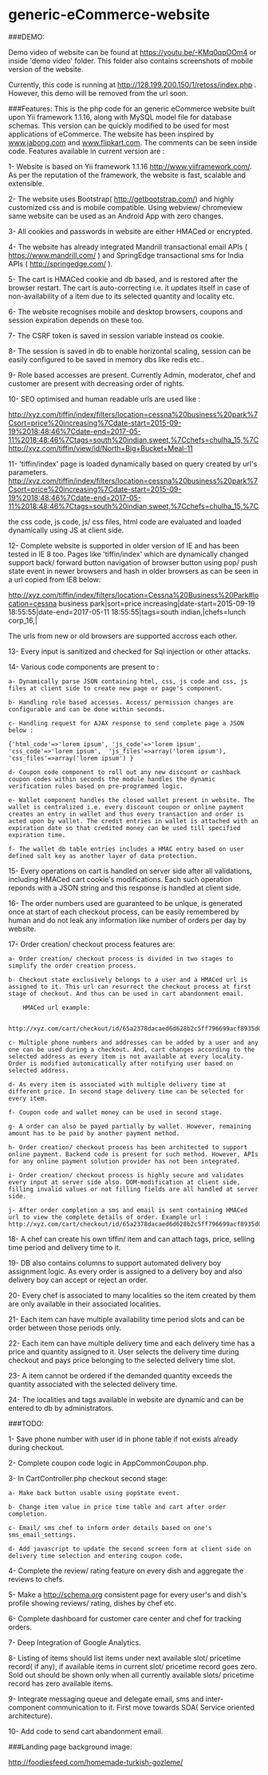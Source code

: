 # generic-eCommerce-website


###DEMO:

Demo video of website can be found at https://youtu.be/-KMq0qpOOm4 or inside 'demo video' folder. This folder also contains screenshots of mobile version of  the website. 

Currently, this code is running at http://128.199.200.150/1/retoss/index.php . However, this demo will be removed from the url soon.



###Features:
This is the php code for an generic eCommerce website built upon Yii framework 1.1.16, along with MySQL model file for database schemas. This version can be quickly modified to be used for most applications of eCommerce. The website has been inspired by www.jabong.com and www.flipkart.com. The comments can be seen inside code. Features available in current version are :

1- Website is based on Yii framework 1.1.16 http://www.yiiframework.com/. As per the reputation of the framework, the website is fast, scalable and extensible.

2- The website uses Bootstrap( http://getbootstrap.com/) and highly customized css and is mobile compatible. Using webview/ chromeview same website can be used as an Android App with zero changes.

3- All cookies and passwords in website are either HMACed or encrypted.

4- The website has already integrated Mandrill transactional email APIs ( https://www.mandrill.com/ ) and SpringEdge transactional sms for India APIs ( http://springedge.com/ ).

5- The cart is HMACed cookie and db based, and is restored after the browser restart. The cart is auto-correcting i.e. it updates itself in case of non-availability of a item due to its selected quantity and locality etc.

6- The website recognises mobile and desktop browsers, coupons and session expiration depends on these too.

7- The CSRF token is saved in session variable instead os cookie.

8- The session is saved in db to enable horizontal scaling, session can be easily configured to be saved in memory dbs like redis etc..

9- Role based accesses are present. Currently Admin, moderator, chef and customer are present with decreasing order of rights.

10- SEO optimised and human readable urls are used like :

http://xyz.com/tiffin/index/filters/location=cessna%20business%20park%7Csort=price%20increasing%7Cdate-start=2015-09-19%2018:48:46%7Cdate-end=2017-05-11%2018:48:46%7Ctags=south%20indian,sweet,%7Cchefs=chulha_15,%7C
http://xyz.com/tiffin/view/id/North+Big+Bucket+Meal-11

11- 'tiffin/index' page is loaded dynamically based on query created by url's parameters.
http://xyz.com/tiffin/index/filters/location=cessna%20business%20park%7Csort=price%20increasing%7Cdate-start=2015-09-19%2018:48:46%7Cdate-end=2017-05-11%2018:48:46%7Ctags=south%20indian,sweet,%7Cchefs=chulha_15,%7C

the css code, js code, js/ css files, html code are evaluated and loaded dynamically using JS at client side.

12- Complete website is supported in older version of IE and has been tested in IE 8 too. Pages like 'tiffin/index' which are dynamically changed support back/ forward button navigation of browser button using pop/ push state event in newer browsers and hash in older browsers as can be seen in a url copied from IE8 below:

http://xyz.com/tiffin/index/filters/location=Cessna%20Business%20Park#location=cessna business park|sort=price increasing|date-start=2015-09-19 18:55:55|date-end=2017-05-11 18:55:55|tags=south indian,|chefs=lunch corp_16,|

The urls from new or old browsers are supported accross each other.

13- Every input is sanitized and checked for Sql injection or other attacks.

14- Various code components are present to :

	a- Dynamically parse JSON containing html, css, js code and css, js files at client side to create new page or page's component.
	
	b- Handling role based accesses. Access/ permission changes are configurable and can be done within seconds.
	
	c- Handling request for AJAX response to send complete page a JSON below :
	
	{'html_code'=>'lorem ipsum', 'js_code'=>'lorem ipsum', 'css_code'=>'lorem ipsum',  'js_files'=>array('lorem ipsum'), 'css_files'=>array('lorem ipsum') }
	
	d- Coupon code component to roll out any new discount or cashback coupon codes within seconds the module handles the dynamic verification rules based on pre-programmed logic.
	
	e- Wallet component handles the closed wallet present in website. The wallet is centralized i.e. every discount coupon or online payment creates an entry in wallet and thus every transaction and order is acted upon by wallet. The credit entries in wallet is attached with an expiration date so that credited money can be used till specified expiration time.
	
	f- The wallet db table entries includes a HMAC entry based on user defined salt key as another layer of data protection.

15- Every operations on cart is handled on server side after all validations, including HMACed cart cookie's modifications. Each such operation reponds with a JSON string and this response is handled at client side.

16- The order numbers used are guaranteed to be unique, is generated once at start of each checkout process, can be easily remembered by human and do not leak any information like number of orders per day by website.

17- Order creation/ checkout process features are:

	a- Order creation/ checkout process is divided in two stages to simplify the order creation process.
	
	b- Checkout state exclusively belongs to a user and a HMACed url is assigned to it. This url can resurrect the checkout process at first stage of checkout. And thus can be used in cart abandonment email.
	
		HMACed url example:
		
		http://xyz.com/cart/checkout/id/65a2378dacaed6d628b2c5ff796699acf8935d0eAnkit%20Bisht_20X61
	
	c- Multiple phone numbers and addresses can be added by a user and any one can be used during a checkout. And, cart changes according to the selected address as every item is not available at every locality. Order is modified automicatically after notifying user based on selected address.
	
	d- As every item is associated with multiple delivery time at different price. In second stage delivery time can be selected for every item.
	
	f- Coupon code and wallet money can be used in second stage.
	
	g- A order can also be payed partially by wallet. However, remaining amount has to be paid by another payment method.
	
	h- Order creation/ checkout process has been architected to support online payment. Backend code is present for such method. However, APIs for any online payment solution provider has not been integrated.
	
	i- Order creation/ checkout process is highly secure and validates every input at server side also. DOM-modification at client side, filling invalid values or not filling fields are all handled at server side.
	
	j- After order completion a sms and email is sent containing HMACed url to view the complete details of order. Example url : http://xyz.com/cart/checkout/id/65a2378dacaed6d628b2c5ff796699acf8935d0eAnkit%20Bisht_20X61
	
18- A chef can create his own tiffin/ item and can attach tags, price, selling time period and delivery time to it.

19- DB also contains columns to support automated delivery boy assignment logic. As every order is assigned to a delivery boy and also delivery boy can accept or reject an order.   

20- Every chef is associated to many localities so the item created by them are only available in their associated localities. 

21- Each item can have multiple availability time period slots and can be order between those periods only.

22- Each item can have multiple delivery time and each delivery time has a price and quantity assigned to it. User selects the delivery time during checkout and pays price belonging to the selected delivery time slot. 

23- A item cannot be ordered if the demanded quantity exceeds the quantity associated with the selected delivery time. 

24- The localities and tags available in website are dynamic and can be entered to db by administrators.



###TODO:

1- Save phone number with user id in phone table if not exists already during checkout.

2- Complete coupon code logic in AppCommonCoupon.php.

3- In CartController.php checkout second stage:

	a- Make back button usable using popState event.

	b- Change item value in price time table and cart after order completion.

	c- Email/ sms chef to inform order details based on one's sms_email_settings.

	d- Add javascript to update the second screen form at client side on delivery time selection and entering coupon code.

4- Complete the review/ rating feature on every dish and aggregate the reviews to chefs.

5- Make a http://schema.org consistent page for every user's and dish's profile showing reviews/ rating, dishes by chef etc.

6- Complete dashboard for customer care center and chef for tracking orders.

7- Deep Integration of Google Analytics.

8- Listing of items should list items under next available slot/ pricetime record( if any), if available items in current slot/ pricetime record goes zero. Sold out should be shown only when all currently available slots/ pricetime record has zero available items.

9- Integrate messaging queue and delegate email, sms and inter-component communication to it. First move towards SOA( Service oriented architecture).

10- Add code to send cart abandonment email.



###Landing page background image:

http://foodiesfeed.com/homemade-turkish-gozleme/

